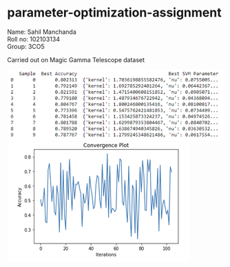 # parameter-optimization-assignment
Name: Sahil Manchanda <br>
Roll no: 102103134 <br>
Group: 3CO5 <br>

Carried out on Magic Gamma Telescope dataset <br>

![params](img/best-params.png) 
![plot](img/plot.png)
